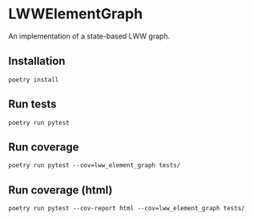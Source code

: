 # LWWElementGraph

An implementation of a state-based LWW graph.

## Installation

```
poetry install
```

## Run tests

```
poetry run pytest
```

## Run coverage
```
poetry run pytest --cov=lww_element_graph tests/
```

## Run coverage (html)
```
poetry run pytest --cov-report html --cov=lww_element_graph tests/
```
